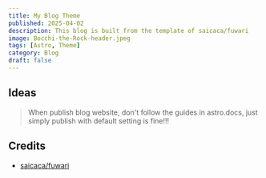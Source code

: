 ```yaml
---
title: My Blog Theme 
published: 2025-04-02
description: This blog is built from the template of saicaca/fuwari
image: Bocchi-the-Rock-header.jpeg
tags: [Astro, Theme]
category: Blog
draft: false
---
```


## Ideas
> When publish blog website, don't follow the guides in astro.docs, just simply publish with default setting is fine!!!

## Credits
- [saicaca/fuwari](https://github.com/saicaca/fuwari)
